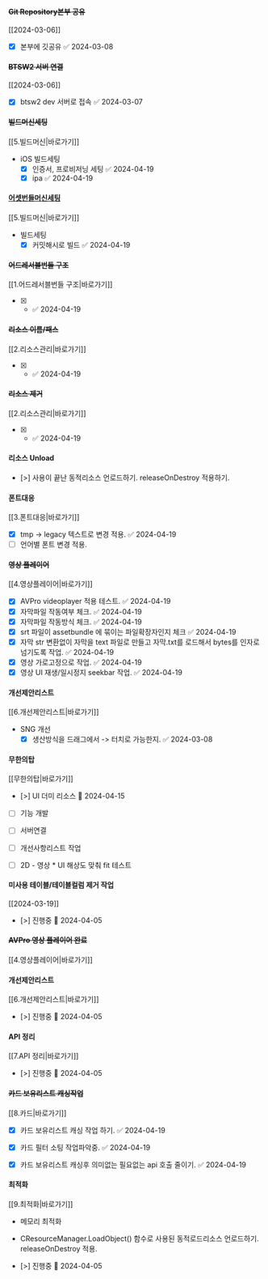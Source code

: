 
#### ~~Git Repository본부 공유~~ 
[[2024-03-06]] 
- [x] 본부에 깃공유 ✅ 2024-03-08
#### ~~BTSW2 서버 연결~~ 
[[2024-03-06]]
- [x] btsw2 dev 서버로 접속 ✅ 2024-03-07

#### ~~빌드머신세팅~~ 
[[5.빌드머신|바로가기]]
- iOS 빌드세팅
	- [x] 인증서, 프로비저닝 세팅 ✅ 2024-04-19
	- [x] ipa ✅ 2024-04-19

#### <u>어셋번들머신세팅 </u>
[[5.빌드머신|바로가기]]
- 빌드세팅
	- [x] 커밋해시로 빌드 ✅ 2024-04-19

#### ~~어드레서블번들 구조~~ 
[[1.어드레서블번들 구조|바로가기]]
- [x] - ✅ 2024-04-19

#### ~~리소스 이름/패스~~ 
[[2.리소스관리|바로가기]]
- [x] - ✅ 2024-04-19

#### ~~리소스 제거~~ 
[[2.리소스관리|바로가기]]
- [x] - ✅ 2024-04-19

#### 리소스 Unload 
- [>] 사용이 끝난 동적리소스 언로드하기. releaseOnDestroy 적용하기.

#### 폰트대응
[[3.폰트대응|바로가기]]

- [x] tmp -> legacy 텍스트로 변경 적용. ✅ 2024-04-19
- [ ] 언어별 폰트 변경 적용. 

#### ~~영상 플레이어~~
[[4.영상플레이어|바로가기]]

- [x] AVPro videoplayer 적용 테스트. ✅ 2024-04-19
- [x] 자막파일 작동여부 체크. ✅ 2024-04-19
- [x] 자막파일 작동방식 체크. ✅ 2024-04-19
- [x] srt 파일이 assetbundle 에 묶이는 파일확장자인지 체크 ✅ 2024-04-19
- [x] 자막 str 변환없이 자막을 text 파일로 만들고 자막.txt를 로드해서 bytes를 인자로 넘기도록 작업. ✅ 2024-04-19
- [x] 영상 가로고정으로 작업. ✅ 2024-04-19
- [x] 영상 UI 재생/일시정지 seekbar 작업. ✅ 2024-04-19

#### 개선제안리스트
[[6.개선제안리스트|바로가기]]

- SNG 개선
	- [x] 생산방식을 드래그에서 -> 터치로 가능한지. ✅ 2024-03-08

#### 무한의탑 
[[무한의탑|바로가기]]

- [>] UI 더미 리소스  🛫 2024-04-15
- [ ] 기능 개발
- [ ] 서버연결
- [ ] 개선사항리스트 작업
- [ ] 2D - 영상 * UI 해상도 맞춰 fit 테스트


#### 미사용 테이블/테이블컬럼 제거 작업 
[[2024-03-19]]

- [>] 진행중 🛫 2024-04-05


#### ~~AVPro 영상 플레이어 완료~~
[[4.영상플레이어|바로가기]]


#### 개선제안리스트 
[[6.개선제안리스트|바로가기]]

- [>] 진행중 🛫 2024-04-05

#### API 정리 
[[7.API 정리|바로가기]]

- [>] 진행중 🛫 2024-04-05

#### ~~카드 보유리스트 캐싱작업~~ 
[[8.카드|바로가기]]

- [x] 카드 보유리스트 캐싱 작업 하기. ✅ 2024-04-19
- [x] 카드 필터 소팅 작업파악중. ✅ 2024-04-19
- [x] 카드 보유리스트 캐싱후 의미없는 필요없는 api 호출 줄이기. ✅ 2024-04-19


#### 최적화 
[[9.최적화|바로가기]]

 - 메모리 최적화
 - CResourceManager.LoadObject() 함수로 사용된 동적로드리소스 언로드하기. releaseOnDestroy 적용.

- [>] 진행중 🛫 2024-04-05


